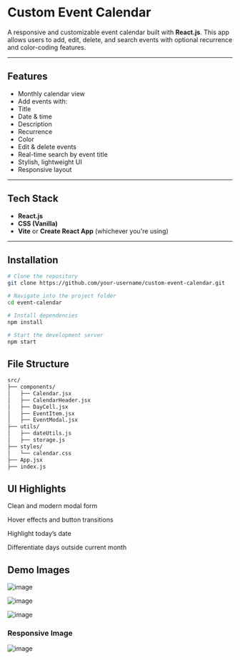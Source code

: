 # Custom Event Calendar

A responsive and customizable event calendar built with **React.js**. This app allows users to add, edit, delete, and search events with optional recurrence and color-coding features.

---

## Features

-  Monthly calendar view
-  Add events with:
  - Title
  - Date & time
  - Description
  - Recurrence
  - Color
-  Edit & delete events
-  Real-time search by event title
-  Stylish, lightweight UI
-  Responsive layout

---

##  Tech Stack

- **React.js**
- **CSS (Vanilla)**
- **Vite** or **Create React App** (whichever you're using)

---

## Installation

```bash
# Clone the repository
git clone https://github.com/your-username/custom-event-calendar.git

# Navigate into the project folder
cd event-calendar

# Install dependencies
npm install

# Start the development server
npm start
```

##  File Structure
```bash
src/
├── components/
│   ├── Calendar.jsx
│   ├── CalendarHeader.jsx
│   ├── DayCell.jsx
│   ├── EventItem.jsx
│   ├── EventModal.jsx
├── utils/
│   ├── dateUtils.js
│   ├── storage.js
├── styles/
│   └── calendar.css
├── App.jsx
├── index.js

```

## UI Highlights

 Clean and modern modal form

 Hover effects and button transitions

 Highlight today’s date

 Differentiate days outside current month


## Demo Images

![image](https://github.com/user-attachments/assets/75713b18-ab97-49cc-8105-ee57438a6e85)

![image](https://github.com/user-attachments/assets/333deafb-b028-49d7-9367-641d2b22e8fa)

![image](https://github.com/user-attachments/assets/4656ef01-9a6f-48c6-aad1-96125cb78e10)

###  Responsive Image

![image](https://github.com/user-attachments/assets/9b1c5117-539c-4aa4-8aa2-96c94edb42ab)





